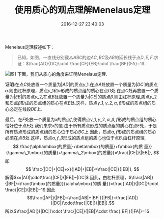 ﻿---
title: 使用质心的观点理解Menelaus定理
date: 2016-12-27 23:40:03
categories:
- 数学
- 平面几何
tags:
- Menelaus定理
- 质心

---
Menelaus定理叙述如下：

> 已知，如图，一直线分别截$\triangle ABC$的边$AC,BC$及$AB$的延长线于点$D,E,F$.求证：$\frac{AD}{DC}\cdot \frac{CE}{EB}\cdot \frac{BF}{FA}=1$.

![图1](/img/使用质心的观点理解Menelaus定理-1.png)
下面，我们从质心的角度来证明Menelaus定理.

**证明**:在点$C$处放置一个质量为$|AD|$的质点$\gamma\_1$.在点$A$处放置一个质量为$|DC|$的质点$\alpha$.则由杠杆原理，质点$\gamma\_1$和$\alpha$形成的质点组的质心在点$D$处.在点$C$处再放置一个质量为$|EB|$的质点$\gamma\_2$,在点$B$处放置一个质量为$|CE|$的质点$\beta$.则由杠杆原理,质点$\gamma\_2$和质点$\beta$形成的质点组的质心在点$E$处.这样，质点$\gamma\_1,\gamma\_2,\alpha,\beta$形成的质点组的质心必定在线段$DE$上.

最后，在$F$处放一个质量为$x$的质点$f$,使得质点$\gamma\_1,\gamma\_2,\alpha,\beta,f$形成的质点组的质心恰好位于点$E$处.我们来求$x$的值.由于所有质点形成的质点组的质心在点$E$处，于是所有质点形成的质点组的质心位于质心$BC$上.因此，质点$\alpha,f$形成的质点组的质心必须在点$B$处.这样，质点$\alpha,f,\beta$形成的质点组的质心也位于点$B$.由杠杆原理,
$$
\frac{\alpha\mbox{的质量}+\beta\mbox{的质量}+f\mbox{的质
    量}}{\gamma\_1\mbox{的质量}+\gamma\_2\mbox{的质量}}=\frac{|CE|}{|EB|},
$$
即
$$
\frac{|DC|+|CE|+x}{|AD|+|EB|}=\frac{|CE|}{|EB|},
$$
解得$x=|AD|\cdot\frac{|CE|}{|EB|}-|DC|$.因此，由杠杆原理，$\frac{|AB|}{|BF|}=\frac{f\mbox{的质量}}{\alpha\mbox{的质
量}}=\frac{|AD|}{|DC|}\cdot \frac{|CE|}{|EB|}-1$.因此$$\frac{|AF|}{|FB|}=\frac{|AB|+|BF|}{|FB|}=\frac{|AD|}{|DC|}\cdot\frac{|CE|}{|EB|}.$$所以$\frac{|AD|}{|DC|}\cdot \frac{|CE|}{|EB|}\cdot \frac{|BF|}{|FA|}=1$.